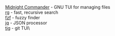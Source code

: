 [Midnight Commander](https://midnight-commander.org/) - GNU TUI for managing files\
[rg](https://github.com/BurntSushi/ripgrep) - fast, recursive search\
[fzf](https://github.com/junegunn/fzf) - fuzzy finder\
[jq](https://github.com/jqlang/jq) - JSON processor\
[tig](https://jonas.github.io/tig/) - git TUI\
